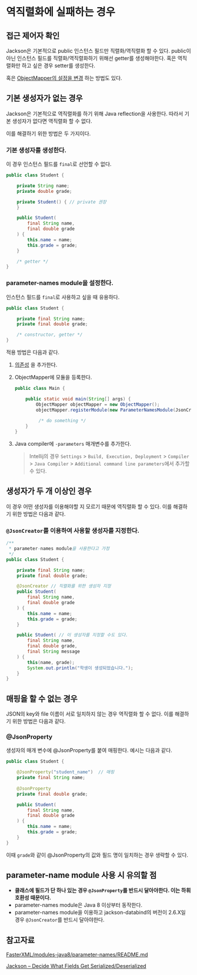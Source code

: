 # 역직렬화에 실패하는 경우

## 접근 제어자 확인

Jackson은 기본적으로 public 인스턴스 필드만 직렬화/역직렬화 할 수 있다.
public이 아닌 인스턴스 필드를 직렬화/역직렬화하기 위해선 getter를 생성해야한다. 혹은 역직렬화만 하고 싶은 경우 setter를 생성한다.

혹은 [ObjectMapper의 설정을 변경](https://www.baeldung.com/jackson-field-serializable-deserializable-or-not#make-all-fields-globally-serializable)
하는 방법도 있다.

## 기본 생성자가 없는 경우

Jackson은 기본적으로 역직렬화를 하기 위해 Java reflection을 사용한다. 따라서 기본 생성자가 없다면 역직렬화 할 수 없다.

이를 해결하기 위한 방법은 두 가지이다.

### 기본 생성자를 생성한다.

이 경우 인스턴스 필드를 `final`로 선언할 수 없다.

```java
public class Student {

    private String name;
    private double grade;

    private Student() { // private 권장
    }

    public Student(
        final String name,
        final double grade
    ) {
        this.name = name;
        this.grade = grade;
    }

    /* getter */
}
```

### parameter-names module을 설정한다.

인스턴스 필드를 `final`로 사용하고 싶을 때 유용하다.

```java
public class Student {

    private final String name;
    private final double grade;

    /* constructor, getter */
}
```

적용 방법은 다음과 같다.

1. [의존성](https://mvnrepository.com/artifact/com.fasterxml.jackson.module/jackson-module-parameter-names)
   을 추가한다.
2. ObjectMapper에 모듈을 등록한다.

   ```java
   public class Main {
   
       public static void main(String[] args) {
           ObjectMapper objectMapper = new ObjectMapper();
           objectMapper.registerModule(new ParameterNamesModule(JsonCreator.Mode.PROPERTIES));
           
            /* do something */
       }
   }
   ```
3. Java compiler에 `-parameters` 매개변수를 추가한다.

   > Intellij의 경우 `Settings` > `Build, Execution, Deployment` >
   `Compiler` > `Java Compiler` > `Additional command line parameters`에서 추가할 수 있다.

## 생성자가 두 개 이상인 경우

이 경우 어떤 생성자를 이용해야할 지 모르기 때문에 역직렬화 할 수 있다. 이를 해결하기 위한 방법은 다음과 같다.

### `@JsonCreator`를 이용하여 사용할 생성자를 지정한다.

```java
/**
 * parameter-names module을 사용한다고 가정
 */
public class Student {

    private final String name;
    private final double grade;

    @JsonCreator // 직렬화를 위한 생성자 지정
    public Student(
        final String name,
        final double grade
    ) {
        this.name = name;
        this.grade = grade;
    }

    public Student( // 이 생성자를 지정할 수도 있다.
        final String name,
        final double grade,
        final String message
    ) {
        this(name, grade);
        System.out.println("학생이 생성되었습니다.");
    }
}
```

## 매핑을 할 수 없는 경우

JSON의 key와 file 이름이 서로 일치하지 않는 경우 역직렬화 할 수 없다. 이를 해결하기 위한 방법은 다음과 같다.

### @JsonProperty

생성자의 매개 변수에 @JsonProperty를 붙여 매핑한다. 예시는 다음과 같다.

```java
public class Student {

    @JsonProperty("student_name")  // 매핑
    private final String name;
    
    @JsonProperty
    private final double grade;

    public Student(
        final String name,
        final double grade
    ) {
        this.name = name;
        this.grade = grade;
    }
}
```

이때 `grade`와 같이 @JsonProperty의 값와 필드 명이 일치하는 경우 생략할 수 있다.

## parameter-name module 사용 시 유의할 점

* **클래스에 필드가 단 하나 있는 경우 `@JsonProperty`를 반드시 달아야한다. 이는 하휘 호환성 때문이다.**
* parameter-names module은 Java 8 이상부터 동작한다.
* parameter-names module을 이용하고 jackson-databind의 버전이 2.6.X일 경우 `@JsonCreator`를 반드시 달아야한다.

## 참고자료

[FasterXML/modules-java8/parameter-names/README.md](https://github.com/FasterXML/jackson-modules-java8/tree/2.16/parameter-names)

[Jackson – Decide What Fields Get Serialized/Deserialized](https://www.baeldung.com/jackson-field-serializable-deserializable-or-not#make-all-fields-globally-serializable)
